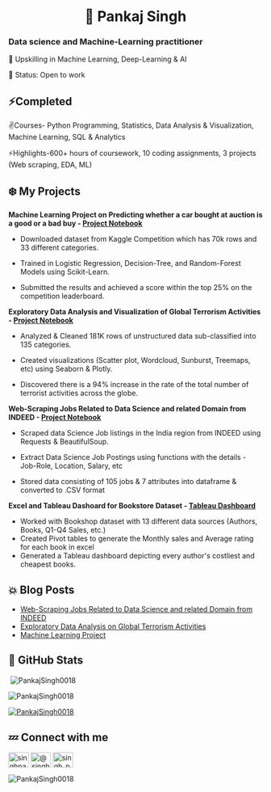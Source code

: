 
<h1 align="center"> 👋  Pankaj Singh </h1>
<h3 align="left">Data science and Machine-Learning practitioner</h3>


🚀 Upskilling in Machine Learning, Deep-Learning & AI

🎯 Status: Open to work

## ⚡Completed 

✌️Courses- Python Programming, Statistics, Data Analysis & Visualization, Machine Learning, SQL & Analytics

⚡Highlights-600+ hours of coursework, 10 coding assignments, 3 projects (Web scraping, EDA, ML)


 ## ❄️ My Projects
 
 **Machine Learning Project on Predicting whether a car bought at auction is a good or a bad buy - [Project Notebook](https://jovian.com/singh-pankaj0018/machine-learning-project)**
 
- Downloaded dataset from Kaggle Competition which has 70k rows and 33 different categories.

-  Trained in Logistic Regression, Decision-Tree, and Random-Forest Models using Scikit-Learn.

- Submitted the results and achieved a score within the top 25% on the competition leaderboard.

 **Exploratory Data Analysis and Visualization of Global Terrorism Activities - [Project Notebook](https://jovian.ai/singh-pankaj0018/exploratory-data-analysis-project-eda)**
 
- Analyzed & Cleaned 181K rows of unstructured data sub-classified into 135 categories.

- Created visualizations (Scatter plot, Wordcloud, Sunburst, Treemaps, etc) using Seaborn & Plotly.

- Discovered there is a 94% increase in the rate of the total number of terrorist activities across the globe.

**Web-Scraping Jobs Related to Data Science and related Domain from INDEED - [Project Notebook](https://jovian.ai/singh-pankaj0018/webscraping-project)**

- Scraped data Science Job listings in the India region from INDEED using Requests & BeautifulSoup.

- Extract Data Science Job Postings using functions with the details - Job-Role, Location, Salary, etc

- Stored data consisting of 105 jobs & 7 attributes into dataframe & converted to .CSV format

**Excel and Tableau Dashoard for Bookstore Dataset - [Tableau Dashboard](https://public.tableau.com/app/profile/pankaj.singh3083/viz/BookShop_16635074259600/Dashboard1#1)**
- Worked with Bookshop dataset with 13 different data sources (Authors, Books, Q1-Q4 Sales, etc.)
- Created Pivot tables to generate the Monthly sales and Average rating for each book in excel
-	Generated a Tableau dashboard depicting every author's costliest and cheapest books.


## 💥 Blog Posts
<!-- BLOG-POST-LIST:START -->
- [Web-Scraping Jobs Related to Data Science and related Domain from INDEED](https://medium.com/jovianml/web-scraping-data-science-related-jobs-3c6439de8af8)
- [Exploratory Data Analysis on Global Terrorism Activities](https://medium.com/@singh.pankaj0018/exploratory-data-analysis-on-global-terrorism-activities-a62cfca4480f)
- [Machine Learning Project ]([https://medium.com/@singh.pankaj0018/exploratory-data-analysis-on-global-terrorism-activities-a62cfca4480f](https://medium.com/@singh.pankaj0018/machine-learning-problem-24ef6ef102b1))

<!-- BLOG-POST-LIST:END -->
 
 

## 🌠 GitHub Stats
<p>&nbsp;<img align="center" src="https://github-readme-stats.vercel.app/api?username=PankajSingh0018&show_icons=true&locale=en" alt="PankajSingh0018" /></p>

<p><img align="center" src="https://github-readme-streak-stats.herokuapp.com/?user=PankajSingh0018&" alt="PankajSingh0018" /></p>
 
 <p align="left"> <a href="https://github.com/ryo-ma/github-profile-trophy"><img src="https://github-profile-trophy.vercel.app/?username=PankajSingh0018" alt="PankajSingh0018" /></a> </p>
 
## 💤 Connect with me

<a href="https://www.linkedin.com/in/singhpankaj0018" target="blank"><img align="center" src="https://raw.githubusercontent.com/rahuldkjain/github-profile-readme-generator/master/src/images/icons/Social/linked-in-alt.svg" alt="singhpankaj0018" height="30" width="40" /></a>
<a href="https://medium.com/@singh.pankaj0018" target="blank"><img align="center" src="https://raw.githubusercontent.com/rahuldkjain/github-profile-readme-generator/master/src/images/icons/Social/medium.svg" alt="@singh.pankaj0018" height="30" width="40" /></a>
<a href="https://www.hackerrank.com/singh_pankaj0018" target="blank"><img align="center" src="https://raw.githubusercontent.com/rahuldkjain/github-profile-readme-generator/master/src/images/icons/Social/hackerrank.svg" alt="singh_pankaj0018" height="30" width="40" /></a>
</p>

<p align="left"> <img src="https://komarev.com/ghpvc/?username=PankajSingh0018&label=Profile%20views&color=0e75b6&style=flat" alt="PankajSingh0018" /> </p>
